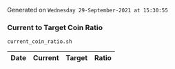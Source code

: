 Generated on `Wednesday 29-September-2021 at 15:30:55`

### Current to Target Coin Ratio
`current_coin_ratio.sh`

Date|Current|Target|Ratio
---|---|---|---
